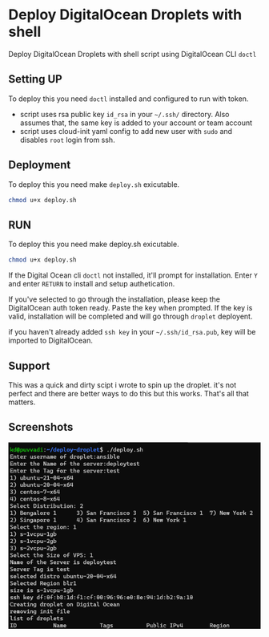
# Deploy DigitalOcean Droplets with shell

Deploy DigitalOcean Droplets with shell script using DigitalOcean CLI `doctl`


## Setting UP

To deploy this you need `doctl` installed and configured to run with token.

- script uses rsa public key `id_rsa` in your `~/.ssh/` directory. Also assumes that, the same key is added to your account or team account
- script uses cloud-init yaml config to add new user with `sudo` and disables `root` login from ssh.


## Deployment

To deploy this you need make `deploy.sh` exicutable.

```bash
chmod u+x deploy.sh
```

## RUN

To deploy this you need make deploy.sh exicutable.

```bash
chmod u+x deploy.sh
```

If the Digital Ocean cli `doctl` not installed, it'll prompt for installation. Enter `Y` and enter `RETURN` to install and setup authetication. 

If you've selected to go through the installation, please keep the DigitalOcean auth token ready. Paste the key when prompted. If the key is valid, installation will be completed and will go through `droplet` deployent. 

if you haven't already added `ssh key` in your `~/.ssh/id_rsa.pub`, key will be imported to DigitalOcean. 


## Support

This was a quick and dirty scipt i wrote to spin up the droplet. it's not perfect and there are better ways to do this but this works. That's all that matters.


## Screenshots

![Screenshot](screenshots/deploy.png)

